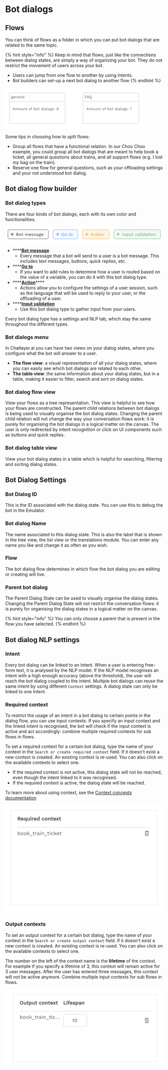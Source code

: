 # Bot dialogs

## Flows

You can think of flows as a folder in which you can put bot dialogs that are related to the same topic.

{% hint style="info" %}
Keep in mind that flows, just like the connections between dialog states, are simply a way of organizing your bot. They do not restrict the movement of users across your bot.

* Users can jump from one flow to another by using intents. 
* Bot builders can set-up a next bot dialog to another flow
{% endhint %}

![](../../.gitbook/assets/image%20%286%29.png)

Some tips in choosing how to split flows:

* Group all flows that have a functional relation. In our Choo Choo example, you could group all bot dialogs that are meant to help book a ticket, all general questions about trains, and all support flows \(e.g. I lost my bag on the train\).
* Reserve one flow for general questions, such as your offloading settings and your not understood bot dialog.

## Bot dialog flow builder

### Bot dialog types

There are four kinds of bot dialogs, each with its own color and functionalities.

![](../../.gitbook/assets/image%20%28152%29.png)

* \*\*\*\*[**Bot message**](message-components.md)
  * Every message that a bot will send to a user is a bot message. This includes text messages, buttons, quick replies, etc.
* \*\*\*\*[**Go to**](plugins.md)
  * If you want to add rules to determine how a user is routed based on the value of a variable, you can do it with this bot dialog type.
* \*\*\*\*[**Action**](action-bot-dialog.md)\*\*\*\*
  * Actions allow you to configure the settings of a user session, such as the language that will be used to reply to your user, or the offloading of a user.
* \*\*\*\*[**Input validation**](user-input-bot-dialog.md)
  * Use this bot dialog type to gather input from your users.

Every bot dialog type has a settings and NLP tab, which stay the same throughout the different types.

### Bot dialogs menu

In Chatlayer.ai you can have two views on your dialog states, where you configure what the bot will answer to a user.

* **The flow view**: a visual representation of all your dialog states, where you can easily see which bot dialogs are related to each other.
* **The table view**: the same information about your dialog states, but in a table, making it easier to filter, search and sort on dialog states.

### Bot dialog flow view

View your flows as a tree representation. This view is helpful to see how your flows are constructed. The parent child relations between bot dialogs is being used to visually organise the bot dialog states. Changing the parent child relation will not change the way your conversation flows work: it is purely for organising the bot dialogs in a logical matter on the canvas. The user is only redirected by intent recognition or click on UI components such as buttons and quick replies.

### Bot dialog table view

View your bot dialog states in a table which is helpful for searching, filtering and sorting dialog states.

## Bot Dialog Settings

### Bot Dialog ID

This is the ID associated with the dialog state. You can use this to debug the bot in the Emulator.

### Bot dialog Name

The name associated to this dialog state. This is also the label that is shown in the tree view, the list view or the translations module. You can enter any name you like and change it as often as you wish.

### Flow

The bot dialog flow determines in which flow the bot dialog you are editing or creating will live.

### Parent bot dialog

The Parent Dialog State can be used to visually organise the dialog states. Changing the Parent Dialog State will not restrict the conversation flows: it is purely for organising the dialog states in a logical matter on the canvas.

{% hint style="info" %}
You can only choose a parent that is present in the flow you have selected.
{% endhint %}

## Bot dialog NLP settings

### Intent

Every bot dialog can be linked to an Intent. When a user is entering free-form text, it is analysed by the NLP model. If the NLP model recognises an intent with a high enough accuracy \(above the threshold\), the user will reach the bot dialog coupled to the intent. Multiple bot dialogs can reuse the same intent by using different `Context` settings. A dialog state can only be linked to one Intent.

### Required context

To restrict the usage of an intent in a bot dialog to certain points in the dialog flow, you can use input contexts. If you specify an input context and the linked intent is recognised, the bot will check if the input context is active and act accordingly: combine multiple required contexts for sub flows in flows.

To set a required context for a certain bot dialog, type the name of your context in the `Search or create required context` field. If it doesn't exist a new context is created. An existing context is re-used. You can also click on the available contexts to select one.

* If the required context is not active, this dialog state will not be reached, even though the intent linked to it was recognised. 
* If the required context is active, the dialog state will be reached.

To learn more about using context, see the [Context concepts documentation](../../understanding-users/using-context.md)

![](../../.gitbook/assets/image%20%28245%29.png)

### Output contexts

To set an output context for a certain bot dialog, type the name of your context in the `Search or create output context` field. If it doesn't exist a new context is created. An existing context is re-used. You can also click on the available contexts to select one.

The number on the left of the context name is the **lifetime** of the context. For example if you specify a lifetime of 3, this context will remain active for 3 user messages. After the user has entered three messages, this context will not be active anymore. Combine multiple input contexts for sub flows in flows.

![](../../.gitbook/assets/image%20%2829%29.png)

